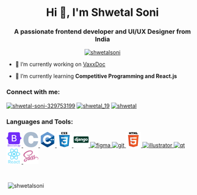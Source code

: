 <h1 align="center">Hi 👋, I'm Shwetal Soni</h1>
<h3 align="center">A passionate frontend developer and UI/UX Designer from India</h3>

<p align="center"> <a href="https://github.com/ryo-ma/github-profile-trophy"><img src="https://github-profile-trophy.vercel.app/?username=shwetalsoni" alt="shwetalsoni" /></a> </p>

- 🔭 I’m currently working on [VaxxDoc](https://github.com/shwetalsoni/VaxxDoc)

- 🌱 I’m currently learning **Competitive Programming and React.js**

<h3 align="left">Connect with me:</h3>
<p align="left">
<a href="https://linkedin.com/in/shwetal-soni-329753199" target="blank"><img align="center" src="https://cdn.jsdelivr.net/npm/simple-icons@3.0.1/icons/linkedin.svg" alt="shwetal-soni-329753199" height="30" width="40" /></a>
<a href="https://www.codechef.com/users/shwetal_19" target="blank"><img align="center" src="https://cdn.jsdelivr.net/npm/simple-icons@3.1.0/icons/codechef.svg" alt="shwetal_19" height="30" width="40" /></a>
<a href="https://codeforces.com/profile/shwetal" target="blank"><img align="center" src="https://cdn.jsdelivr.net/npm/simple-icons@3.0.1/icons/codeforces.svg" alt="shwetal" height="30" width="40" /></a>
</p>

<h3 align="left">Languages and Tools:</h3>
<p align="left"> <a href="https://getbootstrap.com" target="_blank"> <img src="https://raw.githubusercontent.com/devicons/devicon/master/icons/bootstrap/bootstrap-plain-wordmark.svg" alt="bootstrap" width="40" height="40"/> </a> <a href="https://www.cprogramming.com/" target="_blank"> <img src="https://raw.githubusercontent.com/devicons/devicon/master/icons/c/c-original.svg" alt="c" width="40" height="40"/> </a> <a href="https://www.w3schools.com/cpp/" target="_blank"> <img src="https://raw.githubusercontent.com/devicons/devicon/master/icons/cplusplus/cplusplus-original.svg" alt="cplusplus" width="40" height="40"/> </a> <a href="https://www.w3schools.com/css/" target="_blank"> <img src="https://raw.githubusercontent.com/devicons/devicon/master/icons/css3/css3-original-wordmark.svg" alt="css3" width="40" height="40"/> </a> <a href="https://www.djangoproject.com/" target="_blank"> <img src="https://raw.githubusercontent.com/devicons/devicon/master/icons/django/django-original.svg" alt="django" width="40" height="40"/> </a> <a href="https://www.figma.com/" target="_blank"> <img src="https://www.vectorlogo.zone/logos/figma/figma-icon.svg" alt="figma" width="40" height="40"/> </a> <a href="https://git-scm.com/" target="_blank"> <img src="https://www.vectorlogo.zone/logos/git-scm/git-scm-icon.svg" alt="git" width="40" height="40"/> </a> <a href="https://www.w3.org/html/" target="_blank"> <img src="https://raw.githubusercontent.com/devicons/devicon/master/icons/html5/html5-original-wordmark.svg" alt="html5" width="40" height="40"/> </a> <a href="https://www.adobe.com/in/products/illustrator.html" target="_blank"> <img src="https://www.vectorlogo.zone/logos/adobe_illustrator/adobe_illustrator-icon.svg" alt="illustrator" width="40" height="40"/> </a> <a href="https://www.qt.io/" target="_blank"> <img src="https://upload.wikimedia.org/wikipedia/commons/0/0b/Qt_logo_2016.svg" alt="qt" width="40" height="40"/> </a> <a href="https://reactjs.org/" target="_blank"> <img src="https://raw.githubusercontent.com/devicons/devicon/master/icons/react/react-original-wordmark.svg" alt="react" width="40" height="40"/> </a> <a href="https://sass-lang.com" target="_blank"> <img src="https://raw.githubusercontent.com/devicons/devicon/master/icons/sass/sass-original.svg" alt="sass" width="40" height="40"/> </a> </p>
<br/>

<p>&nbsp;<img align="center" src="https://github-readme-stats.vercel.app/api?username=shwetalsoni&include_all_commits=true&show_icons=true&count_private=true&locale=en" alt="shwetalsoni" /></p>



